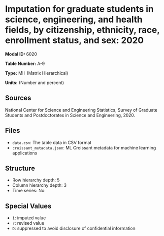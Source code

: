 # Imputation for graduate students in science, engineering, and health fields, by citizenship, ethnicity, race, enrollment status, and sex: 2020

**Modal ID:** 6020

**Table Number:** A-9

**Type:** MH (Matrix Hierarchical)

**Units:** (Number and percent)

## Sources

National Center for Science and Engineering Statistics, Survey of Graduate Students and Postdoctorates in Science and Engineering, 2020.

## Files

- `data.csv`: The table data in CSV format
- `croissant_metadata.json`: ML Croissant metadata for machine learning applications

## Structure

- Row hierarchy depth: 5
- Column hierarchy depth: 3
- Time series: No

## Special Values

- `i`: imputed value
- `r`: revised value
- `D`: suppressed to avoid disclosure of confidential information
